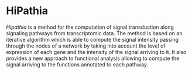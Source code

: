 # HiPathia

  _Hipathia_ is a method for the computation of signal transduction along
  signaling pathways from transcriptomic data. The method is based on an 
  iterative algorithm which
  is able to compute the signal intensity passing through the nodes of a
  network by taking into account the level of expression of each gene and
  the intensity of the signal arriving to it. It also provides a new approach 
  to functional analysis allowing to compute the signal arriving to the 
  functions annotated to each pathway. 
